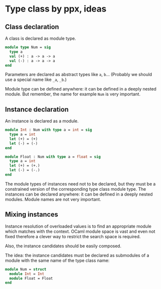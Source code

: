# Type class by ppx, ideas

## Class declaration

A class is declared as module type.

```ocaml
module type Num = sig
  type a
  val (+) : a -> a -> a
  val (-) : a -> a -> a
end
```

Parameters are declared as abstract types like `a`, `b`...
(Probably we should use a special name like `_a`, `_b`.)

Module type can be defined anywhere: it can be defined in a deeply nested module. But remember, the name for example `Num` is very important.

## Instance declaration

An instance is declared as a module.

```ocaml
module Int : Num with type a = int = sig
  type a = int
  let (+) = (+)
  let (-) = (-)
end
```

```ocaml
module Float : Num with type a = float = sig
  type a = int
  let (+) = (+.)
  let (-) = (-.)
end
```

The module types of instances need not to be declared, but
they must be a constrained version of the corresponding type class module type.
The instances can be declared anywhere: it can be defined in a deeply nested modules. Module names are not very important.

## Mixing instances

Instance resolution of overloaded values is to find an appropriate module
which matches with the context. OCaml module space is vast and even not fixed
therefore a clever way to restrict the search space is required.

Also, the instance candidates should be easily composed.

The idea: the instance candidates must be declared as submodules of
a module with the same name of the type class name:

```ocaml
module Num = struct
  module Int = Int
  module Float = Float
end






